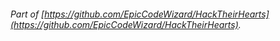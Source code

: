 ###### Part of [https://github.com/EpicCodeWizard/HackTheirHearts](https://github.com/EpicCodeWizard/HackTheirHearts).
